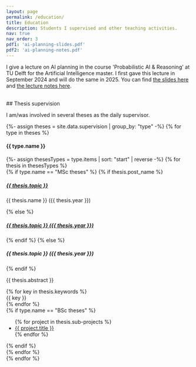 ```yaml
---
layout: page
permalink: /education/
title: Education
description: Students I supervised and other teaching activities.
nav: true
nav_order: 3
pdf1: 'ai-planning-slides.pdf'
pdf2: 'ai-planning-notes.pdf'
---
```


I give a lecture on AI planning in the course 'Probabilistic AI & Reasoning' at TU Delft for the Artificial Intelligence master. I first gave this lecture in September 2024 and will do the same in 2025. 
You can find <a href="{{ page.pdf1 | prepend: 'assets/pdf/' | relative_url}}" target="_blank">the slides here</a> and <a href="{{ page.pdf2 | prepend: 'assets/pdf/' | relative_url}}" target="_blank">the lecture notes here</a>.

<br>
## Thesis supervision



<div class="students">
    <p>I am/was involved in several theses as the daily supervisor.</p>    
    {%- assign theses = site.data.supervision | group_by: "type" -%}
    {% for type in theses %}
        <div class="theses">
            <h4><b>{{ type.name }}</b></h4>
            {%- assign thesesTypes = type.items | sort: "start" | reverse -%}
            {% for thesis in thesesTypes %}
                <div class="thesis" id="{{ thesis.id }}">
                    {% if type.name == "MSc theses" %}
                        {% if thesis.post_name %}
                            <h5><a href="{{ thesis.link }}" class="{{ thesis.status }}" target="_blank">{{ thesis.topic }}</a></h5>
                            <p> {{ thesis.name }} ({{ thesis.year }})</p>
                        {% else %}
                            <h5><a href="{{ thesis.link }}" class="{{ thesis.status }}" target="_blank">{{ thesis.topic }} ({{ thesis.year }})</a></h5>
                        {% endif %}
                    {% else %}
                        <h5>{{ thesis.topic }} ({{ thesis.year }})</h5>
                    {% endif %}
                    <p> {{ thesis.abstract }} </p>
                    <div class="keywords">
                        {% for key in thesis.keywords %}
                            <div class="abstract btn btn-sm z-depth-0 keyword">
                                {{ key }}
                            </div>
                        {% endfor %}
                    </div>
                    {% if type.name == "BSc theses" %}
                        <ul>
                            {% for project in thesis.sub-projects %}
                                <li><a href="{{ project.link }}" target="_blank">{{ project.title }}</a></li>
                            {% endfor %}
                        </ul>
                    {% endif %}
                </div>  
            {% endfor %}
            <br>
        </div>
    {% endfor %}
</div>
